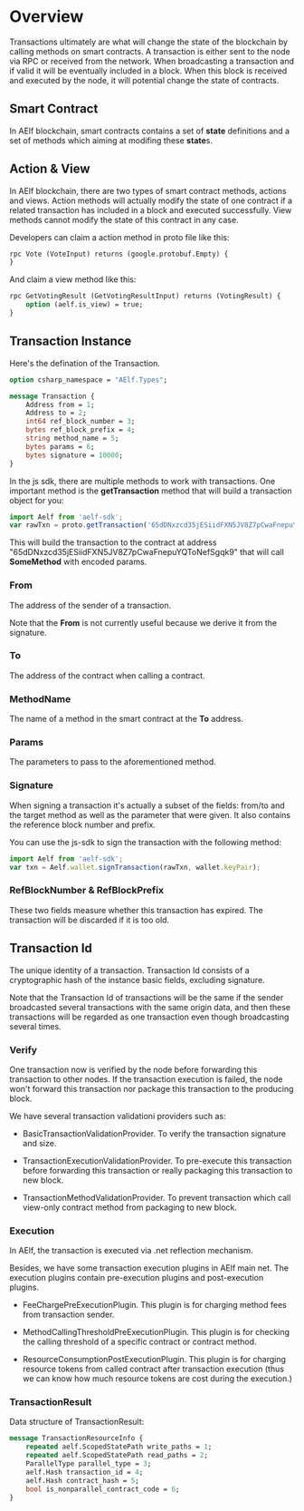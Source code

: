 # Overview

Transactions ultimately are what will change the state of the blockchain by calling methods on smart contracts. A transaction is either sent to the node via RPC or received from the network. When broadcasting a transaction and if valid it will be eventually included in a block. When this block is received and executed by the node, it will potential change the state of contracts.

## Smart Contract

In AElf blockchain, smart contracts contains a set of **state** definitions and a set of methods which aiming at modifing these **state**s. 

## Action & View

In AElf blockchain, there are two types of smart contract methods, actions and views. Action methods will actually modify the state of one contract if a related transaction has included in a block and executed successfully. View methods cannot modify the state of this contract in any case.

Developers can claim a action method in proto file like this:

```protobuf
rpc Vote (VoteInput) returns (google.protobuf.Empty) {
}
```

And claim a view method like this:

```protobuf
rpc GetVotingResult (GetVotingResultInput) returns (VotingResult) {
    option (aelf.is_view) = true;
}
```

## Transaction Instance

Here's the defination of the Transaction.

``` protobuf
option csharp_namespace = "AElf.Types";

message Transaction {
    Address from = 1;
    Address to = 2;
    int64 ref_block_number = 3;
    bytes ref_block_prefix = 4;
    string method_name = 5;
    bytes params = 6;
    bytes signature = 10000;
}
```

In the js sdk, there are multiple methods to work with transactions. One important method is the **getTransaction** method that will build a transaction object for you:

```js
import Aelf from 'aelf-sdk';
var rawTxn = proto.getTransaction('65dDNxzcd35jESiidFXN5JV8Z7pCwaFnepuYQToNefSgqk9''65dDNxzcd35jESiidFXN5JV8Z7pCwaFnepuYQToNefSgqk9', 'SomeMethod', encodedParams);
```

This will build the transaction to the contract at address "65dDNxzcd35jESiidFXN5JV8Z7pCwaFnepuYQToNefSgqk9" that will call **SomeMethod** with encoded params.

### From

The address of the sender of a transaction.

Note that the **From** is not currently useful because we derive it from the signature.

### To

The address of the contract when calling a contract.

### MethodName

The name of a method in the smart contract at the **To** address.

### Params

The parameters to pass to the aforementioned method.

### Signature

When signing a transaction it's actually a subset of the fields: from/to and the target method as well as the parameter that were given. It also contains the reference block number and prefix. 

You can use the js-sdk to sign the transaction with the following method:

```js
import Aelf from 'aelf-sdk';
var txn = Aelf.wallet.signTransaction(rawTxn, wallet.keyPair);
```

### RefBlockNumber & RefBlockPrefix

These two fields measure whether this transaction has expired. The transaction will be discarded if it is too old.

## Transaction Id

The unique identity of a transaction. Transaction Id consists of a cryptographic hash of the instance basic fields, excluding signature.

Note that the Transaction Id of transactions will be the same if the sender broadcasted several transactions with the same origin data, and then these transactions will be regarded as one transaction even though broadcasting several times.

### Verify

One transaction now is verified by the node before forwarding this transaction to other nodes. If the transaction execution is failed, the node won't forward this transaction nor package this transaction to the producing block.

We have several transaction validationi providers such as:

- BasicTransactionValidationProvider. To verify the transaction signature and size.

- TransactionExecutionValidationProvider. To pre-execute this transaction before forwarding this transaction or really packaging this transaction to new block.

- TransactionMethodValidationProvider. To prevent transaction which call view-only contract method from packaging to new block.

### Execution

In AElf, the transaction is executed via .net reflection mechanism.

Besides, we have some transaction execution plugins in AElf main net. The execution plugins contain pre-execution plugins and post-execution plugins.

- FeeChargePreExecutionPlugin. This plugin is for charging method fees from transaction sender.

- MethodCallingThresholdPreExecutionPlugin. This plugin is for checking the calling threshold of a specific contract or contract method.

- ResourceConsumptionPostExecutionPlugin. This plugin is for charging resource tokens from called contract after transaction execution (thus we can know how much resource tokens are cost during the execution.)

### TransactionResult

Data structure of TransactionResult:

```protobuf
message TransactionResourceInfo {
    repeated aelf.ScopedStatePath write_paths = 1;
    repeated aelf.ScopedStatePath read_paths = 2;
    ParallelType parallel_type = 3;
    aelf.Hash transaction_id = 4;
    aelf.Hash contract_hash = 5;
    bool is_nonparallel_contract_code = 6;
}
```